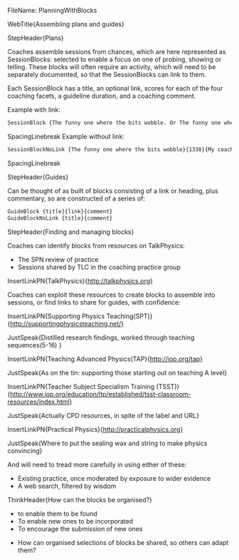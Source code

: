 FileName: PlanningWithBlocks

WebTitle{Assembling plans and guides}

StepHeader{Plans}

Coaches assemble sessions from chances, which are here represented as SessionBlocks: selected to enable a focus on one of probing, showing or telling. These blocks will often require an activity, which will need to be separately documented, so that the SessionBlocks can link to them.

Each SessionBlock has a title, an optional link, scores for each of the four coaching facets, a guideline duration, and a coaching comment.

Example with link:
``` markdown
SessionBlock {The funny one where the bits wobble. Or The funny one where the bits wobble. Or not}{http://supportingphysicsteaching.net/coach}{1330}{My coaching notes such as they are, or are not, and what I hope to achieve.}{25}
```
SpacingLinebreak
Example without link:
``` markdown
SessionBlockNoLink {The funny one where the bits wobble}{1330}{My coaching notes such as they are, or are not, and what I hope to achieve.}{25}
```
SpacingLinebreak

StepHeader{Guides}

Can be thought of as built of blocks consisting of a link  or heading, plus commentary, so are constructed of a series of:

```markdown
GuideBlock {title}{link}{comment}
GuideBlockNoLink {title}{comment}
```

StepHeader{Finding and managing blocks}

Coaches can identify blocks from resources on TalkPhysics:

- The SPN review of practice
- Sessions shared by TLC in the coaching practice group

InsertLinkPN{TalkPhysics}{http://talkphysics.org}

Coaches can exploit these resources to create blocks to assemble into sessions, or find links to share for guides, with confidence:

InsertLinkPN{Supporting Physics Teaching(SPT)}{http://supportingphysicsteaching.net/}

JustSpeak{Distilled research findings, worked through teaching sequences(5-16) }

InsertLinkPN{Teaching Advanced Physics(TAP}{http://iop.org/tap}

JustSpeak{As on the tin: supporting those starting out on teaching A level}


InsertLinkPN{Teacher Subject Specialism Training (TSST)}{http://www.iop.org/education/ltp/established/tsst-classroom-resources/index.html}

JustSpeak{Actually CPD resources, in spite of the label and URL}

InsertLinkPN{Practical Physics}{http://practicalphysics.org}

JustSpeak{Where to put the sealing wax and string to make physics convincing}

And will need to tread more carefully in using either of these:

- Existing practice, once moderated by exposure to wider evidence
- A web search, filtered by wisdom

ThinkHeader{How can the blocks be organised?}

* to enable them to be found
* To enable new ones to be incorporated
* To encourage the submission of new ones
- How can organised selections of blocks be shared, so others can adapt them?
